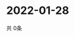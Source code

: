 # 2022-01-28
  共 0条

  <!-- BEGIN -->
  <!-- 最后更新时间Fri Jan 28 2022 22:03:01 GMT+0000 (Coordinated Universal Time) -->
  
  <!-- END -->
  
  